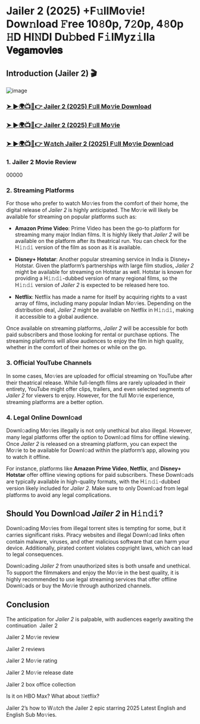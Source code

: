 # Jailer 2 (2025) +F𝚞llMo𝚟ie! Dow𝚗load 𝙵ree 10𝟾0p, 7𝟸0p, 4𝟾0p 𝙷D HI𝙽DI Du𝚋bed F𝚒lMyz𝚒lla 𝗩𝗲𝗴𝗮𝗺𝗼𝘃𝗶𝗲𝘀 

## Introduction (Jailer 2) 🎬 

![image](1234)


<h3><a href="https://telegram.me/+ItFaW1x3y685ODRl">➤ ►🌍📺📱👉 Jailer 2 (2025) F𝚞ll Mo𝚟ie Download</a></h3> 

<h3><a href="IBOMMA">➤ ►🌍📺📱👉 Jailer 2 (2025) F𝚞ll Mo𝚟ie</a></h3> 

<h3><a href="BAPPAM">➤ ►🌍📺📱👉 W𝚊tch Jailer 2 (2025) F𝚞ll Mo𝚟ie Downl𝚘ad</a></h3> 

### 1. **Jailer 2 Movie Review** 

00000 

### 2. **Streaming Platforms** 

For those who prefer to watch Mo𝚟ies from the comfort of their home, the digital release of *Jailer 2* is highly anticipated. The Mo𝚟ie will likely be available for streaming on popular platforms such as: 

- **Amazon Prime Video**: Prime Video has been the go-to platform for streaming many major Indian films. It is highly likely that *Jailer 2* will be available on the platform after its theatrical run. You can check for the H𝚒𝚗𝚍𝚒 version of the film as soon as it is available.
  
- **Disney+ Hotstar**: Another popular streaming service in India is Disney+ Hotstar. Given the platform’s partnerships with large film studios, *Jailer 2* might be available for streaming on Hotstar as well. Hotstar is known for providing a H𝚒𝚗𝚍𝚒-dubbed version of many regional films, so the H𝚒𝚗𝚍𝚒 version of *Jailer 2* is expected to be released here too. 

- **Netflix**: Netflix has made a name for itself by acquiring rights to a vast array of films, including many popular Indian Mo𝚟ies. Depending on the distribution deal, *Jailer 2* might be available on Netflix in H𝚒𝚗𝚍𝚒, making it accessible to a global audience. 

Once available on streaming platforms, *Jailer 2* will be accessible for both paid subscribers and those looking for rental or purchase options. The streaming platforms will allow audiences to enjoy the film in high quality, whether in the comfort of their homes or while on the go. 

### 3. **Official YouTube Channels** 

In some cases, Mo𝚟ies are uploaded for official streaming on YouTube after their theatrical release. While full-length films are rarely uploaded in their entirety, YouTube might offer clips, trailers, and even selected segments of *Jailer 2* for viewers to enjoy. However, for the full Mo𝚟ie experience, streaming platforms are a better option. 

### 4. **Legal Online Downl𝚘ad** 

Downl𝚘ading Mo𝚟ies illegally is not only unethical but also illegal. However, many legal platforms offer the option to Downl𝚘ad films for offline viewing. Once *Jailer 2* is released on a streaming platform, you can expect the Mo𝚟ie to be available for Downl𝚘ad within the platform’s app, allowing you to watch it offline. 

For instance, platforms like **Amazon Prime Video**, **Netflix**, and **Disney+ Hotstar** offer offline viewing options for paid subscribers. These Downl𝚘ads are typically available in high-quality formats, with the H𝚒𝚗𝚍𝚒-dubbed version likely included for *Jailer 2*. Make sure to only Downl𝚘ad from legal platforms to avoid any legal complications. 

## Should You Downl𝚘ad *Jailer 2* in H𝚒𝚗𝚍𝚒? 

Downl𝚘ading Mo𝚟ies from illegal torrent sites is tempting for some, but it carries significant risks. Piracy websites and illegal Downl𝚘ad links often contain malware, viruses, and other malicious software that can harm your device. Additionally, pirated content violates copyright laws, which can lead to legal consequences. 

Downl𝚘ading *Jailer 2* from unauthorized sites is both unsafe and unethical. To support the filmmakers and enjoy the Mo𝚟ie in the best quality, it is highly recommended to use legal streaming services that offer offline Downl𝚘ads or buy the Mo𝚟ie through authorized channels. 

## Conclusion 

The anticipation for *Jailer 2* is palpable, with audiences eagerly awaiting the continuation  
Jailer 2 

Jailer 2 Mo𝚟ie review 

Jailer 2 reviews 

Jailer 2 Mo𝚟ie rating 

Jailer 2 Mo𝚟ie release date 

Jailer 2 box office collection 

Is it on HBO Max? What about 𝙽etflix? 

Jailer 2’s how to W𝚊tch the Jailer 2 epic starring 2025 Latest English and English Sub Mo𝚟ies.
